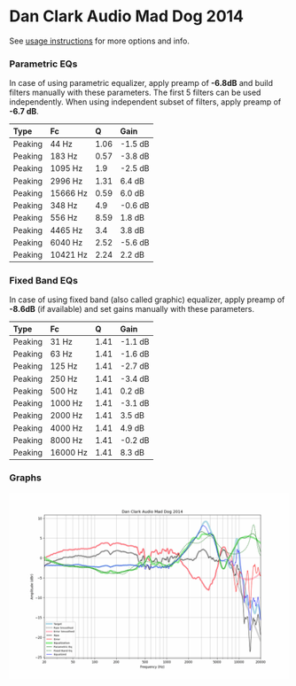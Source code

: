 # Dan Clark Audio Mad Dog 2014
See [usage instructions](https://github.com/jaakkopasanen/AutoEq#usage) for more options and info.

### Parametric EQs
In case of using parametric equalizer, apply preamp of **-6.8dB** and build filters manually
with these parameters. The first 5 filters can be used independently.
When using independent subset of filters, apply preamp of **-6.7 dB**.

| Type    | Fc       |    Q | Gain    |
|:--------|:---------|:-----|:--------|
| Peaking | 44 Hz    | 1.06 | -1.5 dB |
| Peaking | 183 Hz   | 0.57 | -3.8 dB |
| Peaking | 1095 Hz  | 1.9  | -2.5 dB |
| Peaking | 2996 Hz  | 1.31 | 6.4 dB  |
| Peaking | 15666 Hz | 0.59 | 6.0 dB  |
| Peaking | 348 Hz   | 4.9  | -0.6 dB |
| Peaking | 556 Hz   | 8.59 | 1.8 dB  |
| Peaking | 4465 Hz  | 3.4  | 3.8 dB  |
| Peaking | 6040 Hz  | 2.52 | -5.6 dB |
| Peaking | 10421 Hz | 2.24 | 2.2 dB  |

### Fixed Band EQs
In case of using fixed band (also called graphic) equalizer, apply preamp of **-8.6dB**
(if available) and set gains manually with these parameters.

| Type    | Fc       |    Q | Gain    |
|:--------|:---------|:-----|:--------|
| Peaking | 31 Hz    | 1.41 | -1.1 dB |
| Peaking | 63 Hz    | 1.41 | -1.6 dB |
| Peaking | 125 Hz   | 1.41 | -2.7 dB |
| Peaking | 250 Hz   | 1.41 | -3.4 dB |
| Peaking | 500 Hz   | 1.41 | 0.2 dB  |
| Peaking | 1000 Hz  | 1.41 | -3.1 dB |
| Peaking | 2000 Hz  | 1.41 | 3.5 dB  |
| Peaking | 4000 Hz  | 1.41 | 4.9 dB  |
| Peaking | 8000 Hz  | 1.41 | -0.2 dB |
| Peaking | 16000 Hz | 1.41 | 8.3 dB  |

### Graphs
![](./Dan%20Clark%20Audio%20Mad%20Dog%202014.png)